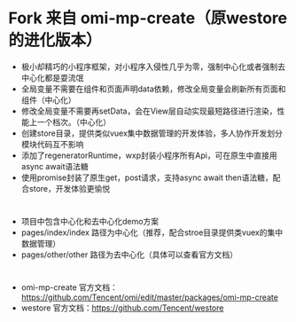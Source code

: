 # Fork 来自 omi-mp-create（原westore的进化版本）
* 极小却精巧的小程序框架，对小程序入侵性几乎为零，强制中心化或者强制去中心化都是耍流氓
* 全局变量不需要在组件和页面声明data依赖，修改全局变量会刷新所有页面和组件（中心化）
* 修改全局变量不需要再setData，会在View层自动实现最短路径进行渲染，性能上一个档次。（中心化）
* 创建store目录，提供类似vuex集中数据管理的开发体验，多人协作开发划分模块代码互不影响
* 添加了regeneratorRuntime，wxp封装小程序所有Api，可在原生中直接用async await语法糖
* 使用promise封装了原生get，post请求，支持async await then语法糖，配合store，开发体验更愉悦
#
* 项目中包含中心化和去中心化demo方案
* pages/index/index 路径为中心化（推荐，配合stroe目录提供类vuex的集中数据管理）
* pages/other/other 路径为去中心化（具体可以查看官方文档）
#
* omi-mp-create 官方文档：https://github.com/Tencent/omi/edit/master/packages/omi-mp-create
* westore 官方文档：https://github.com/Tencent/westore
